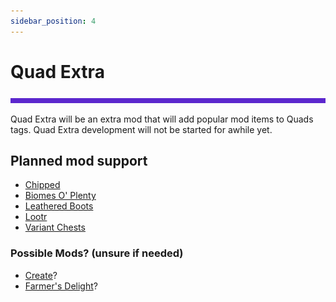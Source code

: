 ```yaml
---
sidebar_position: 4
---
```


# Quad Extra

![](https://raw.githubusercontent.com/LieOnLion/LieOnLion/main/images/strip/lol.png)

Quad Extra will be an extra mod that will add popular mod items to Quads tags. Quad Extra development will not be started for awhile yet.

## Planned mod support

- [Chipped](https://www.curseforge.com/minecraft/mc-mods/chipped)
- [Biomes O' Plenty](https://www.curseforge.com/minecraft/mc-mods/biomes-o-plenty)
- [Leathered Boots](https://www.curseforge.com/minecraft/mc-mods/leathered-boots)
- [Lootr](https://www.curseforge.com/minecraft/mc-mods/lootr)
- [Variant Chests](https://www.curseforge.com/minecraft/mc-mods/variantchests)

### Possible Mods? (unsure if needed)

- [Create](https://www.curseforge.com/minecraft/mc-mods/create)?
- [Farmer's Delight](https://www.curseforge.com/minecraft/mc-mods/farmers-delight)?